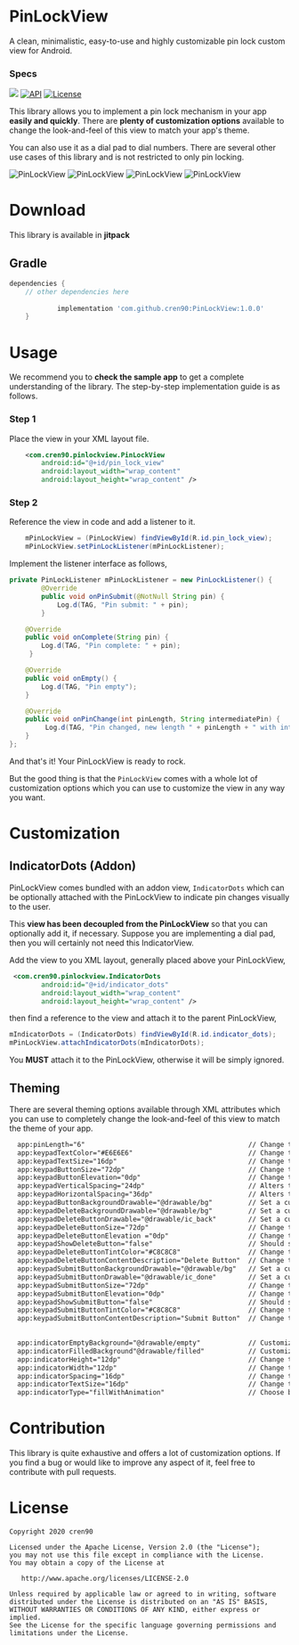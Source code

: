 # PinLockView
A clean, minimalistic, easy-to-use and highly customizable pin lock custom view for Android.

### Specs

[![](https://jitpack.io/v/cren90/PinLockView.svg)](https://jitpack.io/#cren90/PinLockView) [![API](https://img.shields.io/badge/API-23%2B-orange.svg?style=flat)](https://android-arsenal.com/api?level=23) [![License](https://img.shields.io/badge/License-Apache%202.0-blue.svg)](https://opensource.org/licenses/Apache-2.0)


This library allows you to implement a pin lock mechanism in your app **easily and quickly**. There are **plenty of customization options** available to change the look-and-feel of this view to match your app's theme.

You can also use it as a dial pad to dial numbers. There are several other use cases of this library and is not restricted to only pin locking.

![PinLockView](https://github.com/cren90/PinLockView/blob/master/screens/screen_blank.jpg) ![PinLockView](https://github.com/cren90/PinLockView/blob/master/screens/screen_blank_5_highlight.jpg) ![PinLockView](https://github.com/cren90/PinLockView/blob/master/screens/screen_3_digit_filled.jpg) ![PinLockView](https://github.com/cren90/PinLockView/blob/master/screens/screen_5_filled_6_highlight.jpg)

# Download

This library is available in **jitpack**

## Gradle 
```gradle
dependencies {
    // other dependencies here
    
	        implementation 'com.github.cren90:PinLockView:1.0.0'
	}
```


# Usage
We recommend you to **check the sample app** to get a complete understanding of the library. The step-by-step implementation guide is as follows.

### Step 1

Place the view in your XML layout file.

```xml
    <com.cren90.pinlockview.PinLockView
        android:id="@+id/pin_lock_view"
        android:layout_width="wrap_content"
        android:layout_height="wrap_content" />
```

### Step 2

Reference the view in code and add a listener to it.

```java
    mPinLockView = (PinLockView) findViewById(R.id.pin_lock_view);
    mPinLockView.setPinLockListener(mPinLockListener);
```

Implement the listener interface as follows,

```java
private PinLockListener mPinLockListener = new PinLockListener() {
        @Override
        public void onPinSubmit(@NotNull String pin) {
            Log.d(TAG, "Pin submit: " + pin);
        }

    @Override
    public void onComplete(String pin) {
        Log.d(TAG, "Pin complete: " + pin);
     }

    @Override
    public void onEmpty() {
        Log.d(TAG, "Pin empty");
    }

    @Override
    public void onPinChange(int pinLength, String intermediatePin) {
         Log.d(TAG, "Pin changed, new length " + pinLength + " with intermediate pin " + intermediatePin);
    }
};
```

And that's it! Your PinLockView is ready to rock.

But the good thing is that the ```PinLockView``` comes with a whole lot of customization options which you can use to customize the view in any way you want.

# Customization

## IndicatorDots (Addon)
PinLockView comes bundled with an addon view, ```IndicatorDots``` which can be optionally attached with the PinLockView to indicate pin changes visually to the user.

This **view has been decoupled from the PinLockView** so that you can optionally add it, if necessary. Suppose you are implementing a dial pad, then you will certainly not need this IndicatorView.

Add the view to you XML layout, generally placed above your PinLockView,

```xml
 <com.cren90.pinlockview.IndicatorDots
        android:id="@+id/indicator_dots"
        android:layout_width="wrap_content"
        android:layout_height="wrap_content" />
```
then find a reference to the view and attach it to the parent PinLockView,

```java
mIndicatorDots = (IndicatorDots) findViewById(R.id.indicator_dots);
mPinLockView.attachIndicatorDots(mIndicatorDots);
```

You **MUST** attach it to the PinLockView, otherwise it will be simply ignored.

## Theming

There are several theming options available through XML attributes which you can use to completely change the look-and-feel of this view to match the theme of your app.

```xml
  app:pinLength="6"                                         // Change the pin length
  app:keypadTextColor="#E6E6E6"                             // Change the color of the keypad text
  app:keypadTextSize="16dp"                                 // Change the text size in the keypad
  app:keypadButtonSize="72dp"                               // Change the size of individual keys/buttons
  app:keypadButtonElevation="0dp"                           // Change the elevation of the individual keys/buttons
  app:keypadVerticalSpacing="24dp"                          // Alters the vertical spacing between the keypad buttons
  app:keypadHorizontalSpacing="36dp"                        // Alters the horizontal spacing between the keypad buttons
  app:keypadButtonBackgroundDrawable="@drawable/bg"         // Set a custom background drawable for the buttons
  app:keypadDeleteBackgroundDrawable="@drawable/bg"         // Set a custom background drawable for the delete button
  app:keypadDeleteButtonDrawable="@drawable/ic_back"        // Set a custom drawable for the delete button
  app:keypadDeleteButtonSize="72dp"                         // Change the size of the delete button icon in the keypad
  app:keypadDeleteButtonElevation ="0dp"                    // Change the button elevation of the delete button
  app:keypadShowDeleteButton="false"                        // Should show the delete button, default is true
  app:keypadDeleteButtonTintColor="#C8C8C8"                 // Change the pressed/focused state color of the delete button
  app:keypadDeleteButtonContentDescription="Delete Button"  // Change the content description of the delete button for accessibility
  app:keypadSubmitButtonBackgroundDrawable="@drawable/bg"   // Set a custom background drawable for the submit button
  app:keypadSubmitButtonDrawable="@drawable/ic_done"        // Set a custom drawable for the submit button
  app:keypadSubmitButtonSize="72dp"                         // Change the size of the submit button icon in the keypad
  app:keypadSubmitButtonElevation="0dp"                     // Change the button elevation of the submit button
  app:keypadShowSubmitButton="false"                        // Should show the submit button, default is true
  app:keypadSubmitButtonTintColor="#C8C8C8"                 // Change the pressed/focused state color of the submit button
  app:keypadSubmitButtonContentDescription="Submit Button"  // Change the content description of the submit button for accessibility

 
  app:indicatorEmptyBackground="@drawable/empty"            // Customize the empty state of the dots
  app:indicatorFilledBackground"@drawable/filled"           // Customize the filled state of the dots
  app:indicatorHeight="12dp"                                // Change the diameter of the dots
  app:indicatorWidth="12dp"                                 // Change the diameter of the dots
  app:indicatorSpacing="16dp"                               // Change the spacing between individual dots
  app:indicatorTextSize="16dp"                              // Change the text size when shown
  app:indicatorType="fillWithAnimation"                     // Choose between "fixed", "fill" "fixedWithValue" and "fillWithValue"
```

# Contribution

This library is quite exhaustive and offers a lot of customization options. If you find a bug or would like to improve any aspect of it, feel free to contribute with pull requests.

# License

```
Copyright 2020 cren90

Licensed under the Apache License, Version 2.0 (the "License");
you may not use this file except in compliance with the License.
You may obtain a copy of the License at

   http://www.apache.org/licenses/LICENSE-2.0

Unless required by applicable law or agreed to in writing, software
distributed under the License is distributed on an "AS IS" BASIS,
WITHOUT WARRANTIES OR CONDITIONS OF ANY KIND, either express or implied.
See the License for the specific language governing permissions and
limitations under the License.
```
